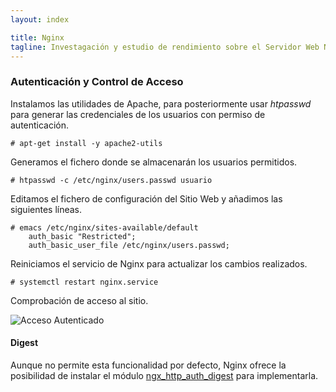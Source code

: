 ```yaml
---
layout: index

title: Nginx
tagline: Investagación y estudio de rendimiento sobre el Servidor Web Nginx
---
```


### Autenticación y Control de Acceso

Instalamos las utilidades de Apache, para posteriormente usar *htpasswd* para generar las credenciales de los usuarios con permiso de autenticación.

    # apt-get install -y apache2-utils

Generamos el fichero donde se almacenarán los usuarios permitidos.

    # htpasswd -c /etc/nginx/users.passwd usuario

Editamos el fichero de configuración del Sitio Web y añadimos las siguientes líneas.

    # emacs /etc/nginx/sites-available/default
        auth_basic "Restricted";
        auth_basic_user_file /etc/nginx/users.passwd;

Reiniciamos el servicio de Nginx para actualizar los cambios realizados.

    # systemctl restart nginx.service

Comprobación de acceso al sitio.

![Acceso Autenticado](/nginx/images/n02.png)

#### Digest

Aunque no permite esta funcionalidad por defecto, Nginx ofrece la posibilidad de instalar el módulo [ngx_http_auth_digest](https://www.nginx.com/resources/wiki/modules/auth_digest/) para implementarla.
